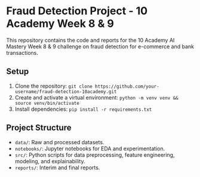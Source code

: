 # Fraud Detection Project - 10 Academy Week 8 & 9
This repository contains the code and reports for the 10 Academy AI Mastery Week 8 & 9 challenge on fraud detection for e-commerce and bank transactions.

## Setup
1. Clone the repository: `git clone https://github.com/your-username/fraud-detection-10academy.git`
2. Create and activate a virtual environment: `python -m venv venv && source venv/bin/activate`
3. Install dependencies: `pip install -r requirements.txt`

## Project Structure
- `data/`: Raw and processed datasets.
- `notebooks/`: Jupyter notebooks for EDA and experimentation.
- `src/`: Python scripts for data preprocessing, feature engineering, modeling, and explainability.
- `reports/`: Interim and final reports.
